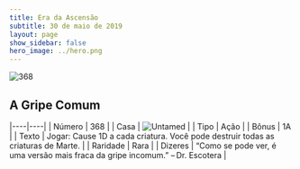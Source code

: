 ```yaml
---
title: Era da Ascensão
subtitle: 30 de maio de 2019
layout: page
show_sidebar: false
hero_image: ../hero.png
---
```


![368](https://cdn.keyforgegame.com/media/card_front/pt/435_368_QQG26VC2439C_pt.png)

## A Gripe Comum

|----|----|
| Número | 368 |
| Casa | ![Untamed](https://archonarcana.com/images/thumb/b/bd/Untamed.png/22px-Untamed.png "Indomados") |
| Tipo | Ação |
| Bônus | 1A |
| Texto | Jogar: Cause 1D a cada criatura. Você pode destruir todas as criaturas de Marte. |
| Raridade | Rara |
| Dizeres | “Como se pode ver, é uma versão  mais fraca da gripe incomum.” – Dr. Escotera |
